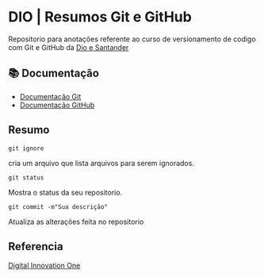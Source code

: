 # DIO | Resumos Git e GitHub

Repositorio para anotações referente ao curso de versionamento de codigo com Git e GitHub da [Dio e Santander](https://web.dio.me/track/santander-2024-backend-com-java)

## 📚 Documentação
- [Documentação Git](https://git-scm.com/doc)
- [Documentação GitHub](https://docs.github.com/pt)

## Resumo 
```
git ignore
```
 cria um arquivo que lista arquivos para serem ignorados.
```
git status 
```
Mostra o status da seu repositorio.
```
git commit -m"Sua descrição"
```
Atualiza as alterações feita no repositorio
## Referencia 
[Digital Innovation One](https://web.dio.me/track/santander-2024-backend-com-java)